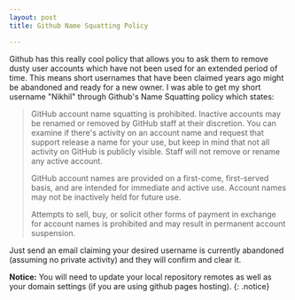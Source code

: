 ```yaml
---
layout: post
title: Github Name Squatting Policy

---
```


Github has this really cool policy that allows you to ask them to remove dusty
user accounts which have not been used for an extended period of time. This
means short usernames that have been claimed years ago might be abandoned and
ready for a new owner. I was able to get my short username "Nikhil" through
Github's Name Squatting policy which states:
<blockquote>
GitHub account name squatting is prohibited. Inactive accounts may be renamed or removed by GitHub staff at their discretion. You can examine if there's activity on an account name and request that support release a name for your use, but keep in mind that not all activity on GitHub is publicly visible. Staff will not remove or rename any active account.

GitHub account names are provided on a first-come, first-served basis, and are intended for immediate and active use. Account names may not be inactively held for future use.

Attempts to sell, buy, or solicit other forms of payment in exchange for account names is prohibited and may result in permanent account suspension.
<a href = "https://help.github.com/articles/name-squatting-policy"><i class="fa
fa-github-alt"></i></a>
</blockquote>
Just send an email claiming your desired username is currently abandoned
(assuming no private activity) and they will confirm and clear it.  

<i class="fa fa-warning"></i>  **Notice:** You will need to update your local repository remotes as well as
your domain settings (if you are using github pages hosting). 
{: .notice}


